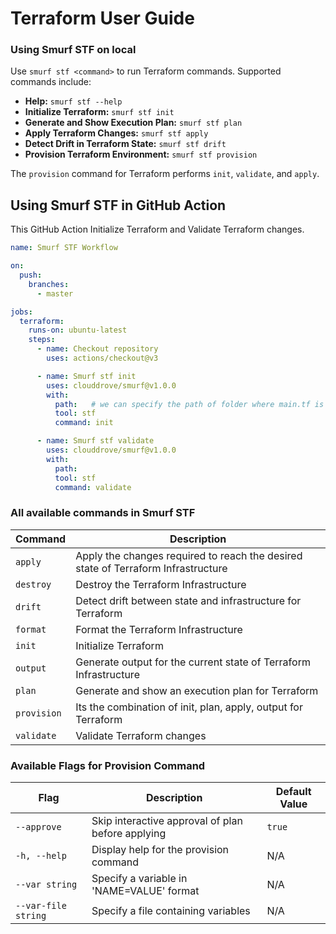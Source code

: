 # Terraform User Guide


### Using Smurf STF on local
Use `smurf stf <command>` to run Terraform commands. Supported commands include:

- **Help:** `smurf stf --help`
- **Initialize Terraform:** `smurf stf init`
- **Generate and Show Execution Plan:** `smurf stf plan`
- **Apply Terraform Changes:** `smurf stf apply`
- **Detect Drift in Terraform State:** `smurf stf drift`
- **Provision Terraform Environment:** `smurf stf provision`

The `provision` command for Terraform performs `init`, `validate`, and `apply`.

## Using Smurf STF in GitHub Action
 This GitHub Action Initialize Terraform and Validate Terraform changes.

```yaml
name: Smurf STF Workflow

on:
  push:
    branches:
      - master

jobs:
  terraform:
    runs-on: ubuntu-latest
    steps:
      - name: Checkout repository
        uses: actions/checkout@v3

      - name: Smurf stf init
        uses: clouddrove/smurf@v1.0.0
        with:
          path:   # we can specify the path of folder where main.tf is located.
          tool: stf
          command: init

      - name: Smurf stf validate
        uses: clouddrove/smurf@v1.0.0
        with:
          path:   
          tool: stf
          command: validate
```
### All available commands in Smurf STF
| Command   | Description                          |
|-----------|--------------------------------------|
| `apply`    | Apply the changes required to reach the desired state of Terraform Infrastructure |
| `destroy` | Destroy the Terraform Infrastructure |
| `drift`    | Detect drift between state and infrastructure  for Terraform  |
| `format`   | Format the Terraform Infrastructure              |
| `init` | Initialize Terraform             |
| `output` | Generate output for the current state of Terraform Infrastructure  |
| `plan` | Generate and show an execution plan for Terraform          |
| `provision` | Its the combination of init, plan, apply, output for Terraform |
| `validate` | Validate  Terraform changes |


### Available Flags for Provision Command

| Flag                  | Description                                                    | Default Value |
|-----------------------|----------------------------------------------------------------|--------------|
| `--approve`          | Skip interactive approval of plan before applying             | `true`       |
| `-h, --help`         | Display help for the provision command                        | N/A          |
| `--var string`       | Specify a variable in 'NAME=VALUE' format                     | N/A          |
| `--var-file string`  | Specify a file containing variables                           | N/A          |



